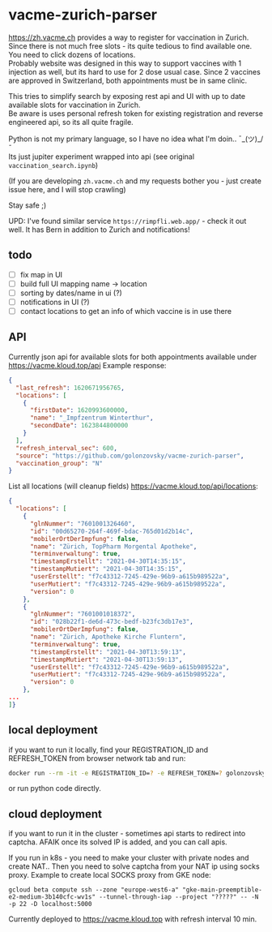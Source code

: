 # vacme-zurich-parser

https://zh.vacme.ch provides a way to register for vaccination in Zurich. Since there is not much free slots - its quite tedious to find available one. You need to click dozens of locations.   
Probably website was designed in this way to support vaccines with 1 injection as well, but its hard to use for 2 dose usual case. Since 2 vaccines are approved in Switzerland, both appointments must be in same clinic.

This tries to simplify search by exposing rest api and UI with up to date available slots for vaccination in Zurich.  
Be aware is uses personal refresh token for existing registration and reverse engineered api, so its all quite fragile.  

Python is not my primary language, so I have no idea what I'm doin.. ¯\_(ツ)_/¯  
Its just jupiter experiment wrapped into api (see original `vaccination_search.ipynb`)

(If you are developing `zh.vacme.ch` and my requests bother you - just create issue here, and I will stop crawling)

Stay safe ;)

UPD: I've found similar service `https://rimpfli.web.app/` - check it out well. It has Bern in addition to Zurich and notifications! 

## todo
- [ ] fix map in UI
- [ ] build full UI mapping name -> location
- [ ] sorting by dates/name in ui (?)
- [ ] notifications in UI (?)
- [ ] contact locations to get an info of which vaccine is in use there

## API

Currently json api for available slots for both appointments available under https://vacme.kloud.top/api
Example response: 
```json
{
  "last_refresh": 1620671956765,
  "locations": [
    {
      "firstDate": 1620993600000,
      "name": "_Impfzentrum Winterthur",
      "secondDate": 1623844800000
    }
  ],
  "refresh_interval_sec": 600,
  "source": "https://github.com/golonzovsky/vacme-zurich-parser",
  "vaccination_group": "N"
}
```

List all locations (will cleanup fields) https://vacme.kloud.top/api/locations: 
```json
{
  "locations": [
    {
      "glnNummer": "7601001326460",
      "id": "00d65270-264f-469f-bdac-765d01d2b14c",
      "mobilerOrtDerImpfung": false,
      "name": "Zürich, TopPharm Morgental Apotheke",
      "terminverwaltung": true,
      "timestampErstellt": "2021-04-30T14:35:15",
      "timestampMutiert": "2021-04-30T14:35:15",
      "userErstellt": "f7c43312-7245-429e-96b9-a615b989522a",
      "userMutiert": "f7c43312-7245-429e-96b9-a615b989522a",
      "version": 0
    },
    {
      "glnNummer": "7601001018372",
      "id": "028b22f1-de6d-473c-bedf-b23fc3db17e3",
      "mobilerOrtDerImpfung": false,
      "name": "Zürich, Apotheke Kirche Fluntern",
      "terminverwaltung": true,
      "timestampErstellt": "2021-04-30T13:59:13",
      "timestampMutiert": "2021-04-30T13:59:13",
      "userErstellt": "f7c43312-7245-429e-96b9-a615b989522a",
      "userMutiert": "f7c43312-7245-429e-96b9-a615b989522a",
      "version": 0
    },
...
]}
```

## local deployment
if you want to run it locally, find your REGISTRATION_ID and REFRESH_TOKEN from browser network tab and run:
```bash
docker run --rm -it -e REGISTRATION_ID=? -e REFRESH_TOKEN=? golonzovsky/vacme-parser
```

or run python code directly.

## cloud deployment
if you want to run it in the cluster - sometimes api starts to redirect into captcha. AFAIK once its solved IP is added, and you can call apis.  

If you run in k8s - you need to make your cluster with private nodes and create NAT.. Then you need to solve captcha from your NAT ip using socks proxy. Example to create local SOCKS proxy from GKE node:
```
gcloud beta compute ssh --zone "europe-west6-a" "gke-main-preemptible-e2-medium-3b140cfc-wv1s" --tunnel-through-iap --project "?????" -- -N -p 22 -D localhost:5000
```

Currently deployed to https://vacme.kloud.top with refresh interval 10 min.
